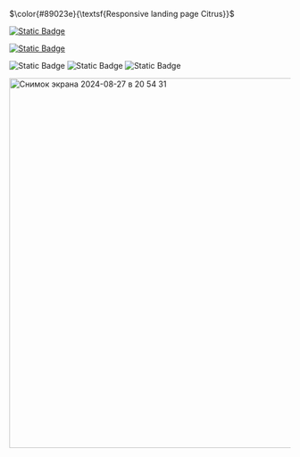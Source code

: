 $\color{#89023e}{\textsf{Responsive landing page Citrus}}$

<a href="https://www.youtube.com/watch?v=2rvKp1EvOkE&list=PLDsIh8-lCQhu80sZvxQUu1YGqpIdTMjpu">![Static Badge](https://img.shields.io/badge/Citrus%20Responsive%20Landing%20Page-%234b431f?style=flat&logo=youtube)</a> 


<a href="https://getwaves.io">![Static Badge](https://img.shields.io/badge/SVG%20Waves-%2300587a?style=flat)
</a>

![Static Badge](https://img.shields.io/badge/HTML%205-89023e?style=flat&logo=html5&logoColor=fff)
![Static Badge](https://img.shields.io/badge/SASS-89023e?style=flat&logo=sass&logoColor=fff)
![Static Badge](https://img.shields.io/badge/JavaScript-89023e?style=flat&logo=javascript&logoColor=fff)


<img width="663" alt="Снимок экрана 2024-08-27 в 20 54 31" src="https://github.com/user-attachments/assets/12206d82-45cc-429a-ba40-809bf0f57433">

